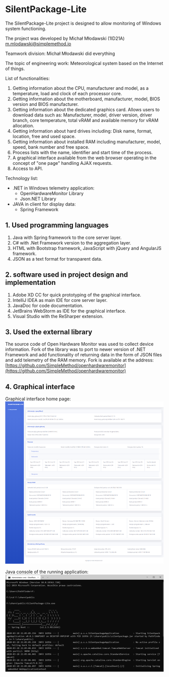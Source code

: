 # SilentPackage-Lite

The SilentPackage-Lite project is designed to allow monitoring of Windows system functioning.


The project was developed by Michał Młodawski (1ID21A) [m.mlodawski@simplemethod.io](mailto:m.mlodawski@simplemethod.io)

Teamwork division: 
Michał Młodawski did everything 

The topic of engineering work:
Meteorological system based on the Internet of things.




List of functionalities: 
1. Getting information about the CPU, manufacturer and model, as a temperature, load and clock of each processor core.
2. Getting information about the motherboard, manufacturer, model, BIOS version and BIOS manufacturer.
3. Getting information about the dedicated graphics card. Allows users to download data such as: Manufacturer, model, driver version, driver branch, core temperature, total vRAM and available memory for vRAM allocation.
4. Getting information about hard drives including: Disk name, format, location, free and used space.
5. Getting information about installed RAM including manufacturer, model, speed, bank number and free space.
6. Process lists with the name, identifier and start time of the process.
7. A graphical interface available from the web browser operating in the concept of "one page" handling AJAX requests.
8. Access to API.


Technology list:
 - .NET in Windows telemetry application:
	 - OpenHardwareMonitor Library 
	 - Json.NET Library
- JAVA in client for display data:
   - Spring Framework 

## 1. Used programming languages

1. Java with Spring framework to the core server layer. 
2. C# with .Net Framework version to the aggregation layer.
3. HTML with Bootstrap framework, JavaScript with jQuery and AngularJS framework.
4. JSON as a text format for transparent data.

## 2. software used in project design and implementation

1. Adobe XD CC for quick prototyping of the graphical interface.
2. IntelliJ IDEA as main IDE for core server layer.
3. JavaDoc for code documentation. 
4. JetBrains WebStorm as IDE for the graphical interface.
5. Visual Studio with the ReSharper extension.

## 3. Used the external library 
The source code of Open Hardware Monitor was used to collect device information. Fork of the library was to port to newer version of .NET Framework and add functionality of returning data in the form of JSON files and add telemetry of the RAM memory.
Fork is available at the address: [https://github.com/SimpleMethod/openhardwaremonitor](https://github.com/SimpleMethod/openhardwaremonitor)

## 4. Graphical interface

Graphical interface home page:
![Home](https://raw.githubusercontent.com/SimpleMethod/SilentPackage-Lite/master/doc/mainPage.png)

Java console of the running application:
![Cmd](https://raw.githubusercontent.com/SimpleMethod/SilentPackage-Lite/master/doc/console.png)
